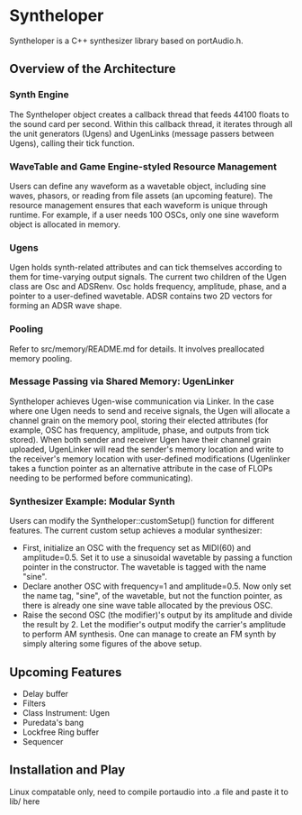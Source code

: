 # Syntheloper

Syntheloper is a C++ synthesizer library based on portAudio.h.

## Overview of the Architecture

### Synth Engine

The Syntheloper object creates a callback thread that feeds 44100 floats to the sound card per second. Within this callback thread, it iterates through all the unit generators (Ugens) and UgenLinks (message passers between Ugens), calling their tick function.

### WaveTable and Game Engine-styled Resource Management

Users can define any waveform as a wavetable object, including sine waves, phasors, or reading from file assets (an upcoming feature). The resource management ensures that each waveform is unique through runtime. For example, if a user needs 100 OSCs, only one sine waveform object is allocated in memory.

### Ugens

Ugen holds synth-related attributes and can tick themselves according to them for time-varying output signals. The current two children of the Ugen class are Osc and ADSRenv. Osc holds frequency, amplitude, phase, and a pointer to a user-defined wavetable. ADSR contains two 2D vectors for forming an ADSR wave shape.

### Pooling

Refer to src/memory/README.md for details. It involves preallocated memory pooling.

### Message Passing via Shared Memory: UgenLinker

Syntheloper achieves Ugen-wise communication via Linker. In the case where one Ugen needs to send and receive signals, the Ugen will allocate a channel grain on the memory pool, storing their elected attributes (for example, OSC has frequency, amplitude, phase, and outputs from tick stored). When both sender and receiver Ugen have their channel grain uploaded, UgenLinker will read the sender's memory location and write to the receiver's memory location with user-defined modifications (Ugenlinker takes a function pointer as an alternative attribute in the case of FLOPs needing to be performed before communicating).

### Synthesizer Example: Modular Synth

Users can modify the Syntheloper::customSetup() function for different features. The current custom setup achieves a modular synthesizer:

- First, initialize an OSC with the frequency set as MIDI(60) and amplitude=0.5. Set it to use a sinusoidal wavetable by passing a function pointer in the constructor. The wavetable is tagged with the name "sine".
- Declare another OSC with frequency=1 and amplitude=0.5. Now only set the name tag, "sine", of the wavetable, but not the function pointer, as there is already one sine wave table allocated by the previous OSC.
- Raise the second OSC (the modifier)'s output by its amplitude and divide the result by 2. Let the modifier's output modify the carrier's amplitude to perform AM synthesis. One can manage to create an FM synth by simply altering some figures of the above setup.

## Upcoming Features

- Delay buffer
- Filters
- Class Instrument: Ugen
- Puredata's bang
- Lockfree Ring buffer
- Sequencer

## Installation and Play

Linux compatable only, need to compile portaudio into .a file and paste it to lib/ here
